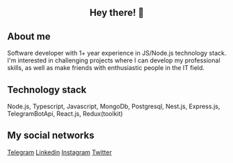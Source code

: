 <h2 align="center">Hey there! 👋</h2>
<h2>About me</h2>
<p>Software developer with 1+ year experience in JS/Node.js technology stack. I'm interested in challenging projects where I can develop my professional skills, as well as make friends with enthusiastic people in the IT field.</p>
<h2>Technology stack</h2>
<p>Node.js, Typescript, Javascript, MongoDb, Postgresql, Nest.js, Express.js, TelegramBotApi, React.js, Redux(toolkit)</p>
<h2>My social networks</h2>
<p>
  <a href="https://t.me/klmbk">Telegram</a>
  <a href="https://www.linkedin.com/in/kylym-maratov-68abb5224/">Linkedin</a>
  <a href="https://www.instagram.com/k1mbk/">Instagram</a>
  <a href="https://twitter.com/klm6k">Twitter</a>
</p>
